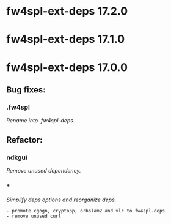 # fw4spl-ext-deps 17.2.0




# fw4spl-ext-deps 17.1.0




# fw4spl-ext-deps 17.0.0

## Bug fixes:

### .fw4spl

*Rename into .fw4spl-deps.*

## Refactor:

### ndkgui

*Remove unused dependency.*

### *

*Simplify deps options and reorganize deps.*

    - promote cgogn, cryptopp, orbslam2 and vlc to fw4spl-deps
    - remove unused curl


